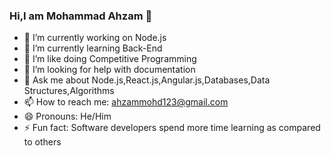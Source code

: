### Hi,I am Mohammad Ahzam 👋

- 🔭 I’m currently working on Node.js
- 🌱 I’m currently learning Back-End
- 👯 I’m like doing Competitive Programming 
- 🤔 I’m looking for help with documentation
- 💬 Ask me about Node.js,React.js,Angular.js,Databases,Data Structures,Algorithms 
- 📫 How to reach me: ahzammohd123@gmail.com
- 😄 Pronouns: He/Him
- ⚡ Fun fact: Software developers spend more time learning as compared to others
